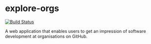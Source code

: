 # explore-orgs
[![Build Status](https://travis-ci.com/mcadariu/explore-orgs.svg?branch=master)](https://travis-ci.com/mcadariu/explore-orgs)

A web application that enables users to get an impression of software development at organisations on GitHub.  
